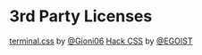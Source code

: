 # 3rd Party Licenses

[terminal.css](https://github.com/Gioni06/terminal.css/blob/master/LICENSE) by [@Gioni06](https://github.com/Gioni06)
[Hack CSS](https://github.com/egoist/hack/blob/master/LICENSE) by [@EGOIST](https://github.com/egoist)